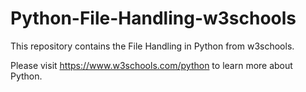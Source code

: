 # Python-File-Handling-w3schools

This repository contains the File Handling in Python from w3schools.

Please visit https://www.w3schools.com/python to learn more about Python.
